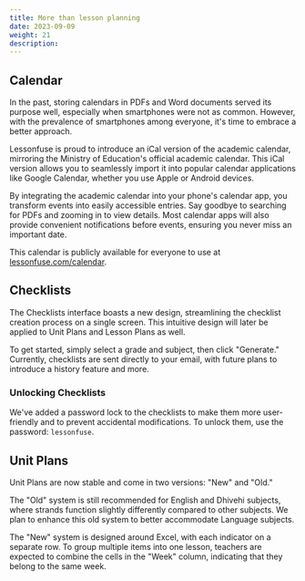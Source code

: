 ```yaml
---
title: More than lesson planning
date: 2023-09-09
weight: 21
description:
---
```


## Calendar

In the past, storing calendars in PDFs and Word documents served its purpose well, especially when smartphones were not as common. However, with the prevalence of smartphones among everyone, it's time to embrace a better approach.

Lessonfuse is proud to introduce an iCal version of the academic calendar, mirroring the Ministry of Education's official academic calendar. This iCal version allows you to seamlessly import it into popular calendar applications like Google Calendar, whether you use Apple or Android devices.

By integrating the academic calendar into your phone's calendar app, you transform events into easily accessible entries. Say goodbye to searching for PDFs and zooming in to view details. Most calendar apps will also provide convenient notifications before events, ensuring you never miss an important date.

This calendar is publicly available for everyone to use at [lessonfuse.com/calendar](https://lessonfuse.com/calendar).

## Checklists

The Checklists interface boasts a new design, streamlining the checklist creation process on a single screen. This intuitive design will later be applied to Unit Plans and Lesson Plans as well.

To get started, simply select a grade and subject, then click "Generate." Currently, checklists are sent directly to your email, with future plans to introduce a history feature and more.

### Unlocking Checklists

We've added a password lock to the checklists to make them more user-friendly and to prevent accidental modifications. To unlock them, use the password: `lessonfuse`.

## Unit Plans

Unit Plans are now stable and come in two versions: "New" and "Old."

The "Old" system is still recommended for English and Dhivehi subjects, where strands function slightly differently compared to other subjects. We plan to enhance this old system to better accommodate Language subjects.

The "New" system is designed around Excel, with each indicator on a separate row. To group multiple items into one lesson, teachers are expected to combine the cells in the "Week" column, indicating that they belong to the same week.
